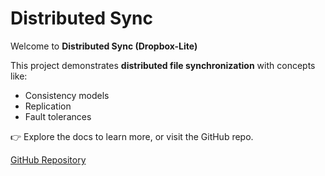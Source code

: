 # Distributed Sync

Welcome to **Distributed Sync (Dropbox-Lite)** 

This project demonstrates **distributed file synchronization** with concepts like:
- Consistency models
- Replication
- Fault tolerances

👉 Explore the docs to learn more, or visit the GitHub repo.

[GitHub Repository](https://github.com/soumadip/sdb-distributed-sync)

